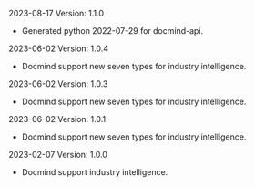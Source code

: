 2023-08-17 Version: 1.1.0
- Generated python 2022-07-29 for docmind-api.

2023-06-02 Version: 1.0.4
- Docmind support new seven types for industry intelligence.

2023-06-02 Version: 1.0.3
- Docmind support new seven types for industry intelligence.

2023-06-02 Version: 1.0.1
- Docmind support new seven types for industry intelligence.

2023-02-07 Version: 1.0.0
- Docmind support industry intelligence.

